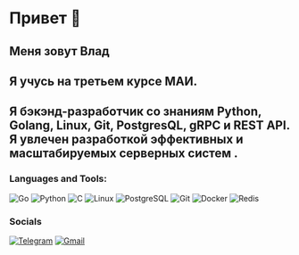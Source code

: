 # Привет 👋

## Меня зовут Влад
## Я учусь на третьем курсе МАИ. 
## Я  бэкэнд-разработчик со знаниям Python, Golang, Linux, Git, PostgresQL, gRPC и REST API. Я увлечен разработкой  эффективных и масштабируемых серверных систем .


### Languages and Tools:
![Go](https://img.shields.io/badge/go-%2300ADD8.svg?style=for-the-badge&logo=go&logoColor=white)
![Python](https://img.shields.io/badge/-Python-090909?style=for-the-badge&logo=Python&logoColor=#F0E68C)
![C](https://img.shields.io/badge/c-%2300599C.svg?style=for-the-badge&logo=c&logoColor=white)
![Linux](https://img.shields.io/badge/Linux-FCC624?style=for-the-badge&logo=linux&logoColor=black)
![PostgreSQL](https://img.shields.io/badge/PostgreSQL-316192?style=for-the-badge&logo=postgresql&logoColor=white)
![Git](https://img.shields.io/badge/git-%23F05033.svg?style=for-the-badge&logo=git&logoColor=white)
![Docker](https://img.shields.io/badge/docker-%230db7ed.svg?style=for-the-badge&logo=docker&logoColor=white)
![Redis](https://img.shields.io/badge/redis-%23DD0031.svg?style=for-the-badge&logo=redis&logoColor=white)
### Socials
[![Telegram](https://img.shields.io/badge/-Telegram-090909?style=for-the-badge&logo=telegram&logoColor=27A0D9)](https://t.me/vladtrofimoff)
[![Gmail](https://img.shields.io/badge/Gmail-D14836?style=for-the-badge&logo=gmail&logoColor=white)](vladislavtrofimov6@gmail.com)
